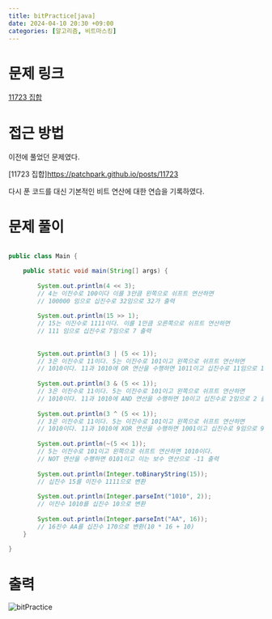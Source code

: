 ```yaml
---
title: bitPractice[java]
date: 2024-04-10 20:30 +09:00
categories: [알고리즘, 비트마스킹]
---
```

# 문제 링크
[11723 집합](https://www.acmicpc.net/problem/11723)

# 접근 방법
이전에 풀었던 문제였다.

[11723 집합]https://patchpark.github.io/posts/11723

다시 푼 코드를 대신 기본적인 비트 연산에 대한 연습을 기록하였다.

# 문제 풀이
```java

public class Main {

	public static void main(String[] args) {		
		
		System.out.println(4 << 3);
		// 4는 이진수로 100이다 이를 3만큼 왼쪽으로 쉬프트 연산하면
		// 100000 임으로 십진수로 32임으로 32가 출력
		
		System.out.println(15 >> 1);
		// 15는 이진수로 1111이다. 이를 1만큼 오른쪽으로 쉬프트 연산하면
		// 111 임으로 십진수로 7임으로 7 출력
		
		
		System.out.println(3 | (5 << 1));
		// 3은 이진수로 11이다. 5는 이진수로 101이고 왼쪽으로 쉬프트 연산하면
		// 1010이다. 11과 1010에 OR 연산을 수행하면 1011이고 십진수로 11임으로 11 출력
		
		System.out.println(3 & (5 << 1));
		// 3은 이진수로 11이다. 5는 이진수로 101이고 왼쪽으로 쉬프트 연산하면
		// 1010이다. 11과 1010에 AND 연산을 수행하면 10이고 십진수로 2임으로 2 출력
		
		System.out.println(3 ^ (5 << 1));
		// 3은 이진수로 11이다. 5는 이진수로 101이고 왼쪽으로 쉬프트 연산하면
		// 1010이다. 11과 1010에 XOR 연산을 수행하면 1001이고 십진수로 9임으로 9 출력
		
		System.out.println(~(5 << 1));
		// 5는 이진수로 101이고 왼쪽으로 쉬프트 연산하면 1010이다.
		// NOT 연산을 수행하면 0101이고 이는 보수 연산으로 -11 출력
		
		System.out.println(Integer.toBinaryString(15));
		// 십진수 15를 이진수 1111으로 변환
		
		System.out.println(Integer.parseInt("1010", 2));
		// 이진수 1010를 십진수 10으로 변환
		
		System.out.println(Integer.parseInt("AA", 16));
		// 16진수 AA를 십진수 170으로 변환(10 * 16 + 10)
	}
	
}
```
# 출력
![bitPractice](https://github.com/patchpark/patchpark.github.io/assets/116805893/8d0ae6b5-5f71-4529-a31e-67416d5a132f)

